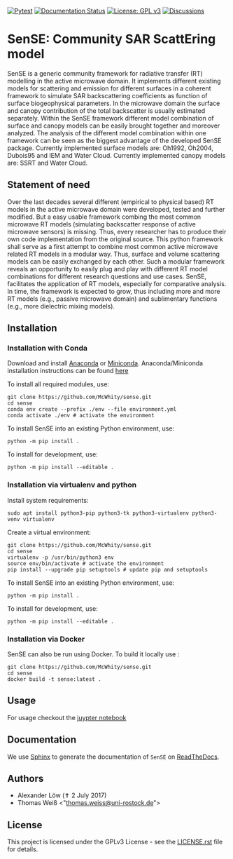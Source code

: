 [![Pytest](https://github.com/mcwhity/sense/actions/workflows/test_build_pytest.yml/badge.svg?branch=master)](https://github.com/mcwhity/sense/actions/workflows/test_build_pytest.yml)
[![Documentation
Status](https://readthedocs.org/projects/sense-community-sar-scattering-model/badge/?version=latest)](https://sense-community-sar-scattering-model.readthedocs.io/en/latest/?badge=latest)
[![License: GPL
v3](https://img.shields.io/badge/License-GPLv3-blue.svg)](https://www.gnu.org/licenses/gpl-3.0)
[![Discussions](https://img.shields.io/static/v1?label=Discussions&message=Ask&color=blue&logo=github)](https://github.com/mcwhity/sense/discussions)

# SenSE: Community SAR ScattEring model

SenSE is a generic community framework for radiative transfer (RT)
modelling in the active microwave domain. It implements different
existing models for scattering and emission for different surfaces in a
coherent framework to simulate SAR backscattering coefficients as
function of surface biogeophysical parameters. In the microwave domain
the surface and canopy contribution of the total backscatter is usually
estimated separately. Within the SenSE framework different model
combination of surface and canopy models can be easily brought together
and moreover analyzed. The analysis of the different model combination
within one framework can be seen as the biggest advantage of the
developed SenSE package. Currently implemented surface models are:
Oh1992, Oh2004, Dubois95 and IEM and Water Cloud. Currently implemented
canopy models are: SSRT and Water Cloud.

## Statement of need

Over the last decades several different (empirical to physical based) RT
models in the active microwave domain were developed, tested and further
modified. But a easy usable framework combing the most common microwave
RT models (simulating backscatter response of active microwave sensors)
is missing. Thus, every researcher has to produce their own code
implementation from the original source. This python framework shall
serve as a first attempt to combine most common active microwave related
RT models in a modular way. Thus, surface and volume scattering models
can be easily exchanged by each other. Such a modular framework reveals
an opportunity to easily plug and play with different RT model
combinations for different research questions and use cases. SenSE,
facilitates the application of RT models, especially for comparative
analysis. In time, the framework is expected to grow, thus including
more and more RT models (e.g., passive microwave domain) and
sublimentary functions (e.g., more dielectric mixing models).

## Installation

### Installation with Conda

Download and install
[Anaconda](https://www.anaconda.com/products/individual) or
[Miniconda](https://docs.conda.io/en/latest/miniconda.html).
Anaconda/Miniconda installation instructions can be found
[here](https://conda.io/projects/conda/en/latest/user-guide/install/linux.html#install-linux-silent)

To install all required modules, use:

    git clone https://github.com/McWhity/sense.git
    cd sense
    conda env create --prefix ./env --file environment.yml
    conda activate ./env # activate the environment

To install SenSE into an existing Python environment, use:

    python -m pip install .

To install for development, use:

    python -m pip install --editable .

### Installation via virtualenv and python

Install system requirements:

    sudo apt install python3-pip python3-tk python3-virtualenv python3-venv virtualenv

Create a virtual environment:

    git clone https://github.com/McWhity/sense.git
    cd sense
    virtualenv -p /usr/bin/python3 env
    source env/bin/activate # activate the environment
    pip install --upgrade pip setuptools # update pip and setuptools

To install SenSE into an existing Python environment, use:

    python -m pip install .

To install for development, use:

    python -m pip install --editable .

### Installation via Docker

SenSE can also be run using Docker. To build it locally use :

    git clone https://github.com/McWhity/sense.git
    cd sense
    docker build -t sense:latest . 

## Usage

For usage checkout the [juypter
notebook](https://nbviewer.jupyter.org/github/mcwhity/sense/tree/master/docs/notebooks/)

## Documentation

We use [Sphinx](http://www.sphinx-doc.org/en/stable/rest.html) to
generate the documentation of `SenSE` on
[ReadTheDocs](https://sense-community-sar-scattering-model.readthedocs.io/en/latest/).

## Authors

-   Alexander Löw (✝ 2 July 2017)
-   Thomas Weiß \<\"<thomas.weiss@uni-rostock.de>\"\>

## License

This project is licensed under the GPLv3 License - see the
[LICENSE.rst](LICENSE.rst) file for details.

